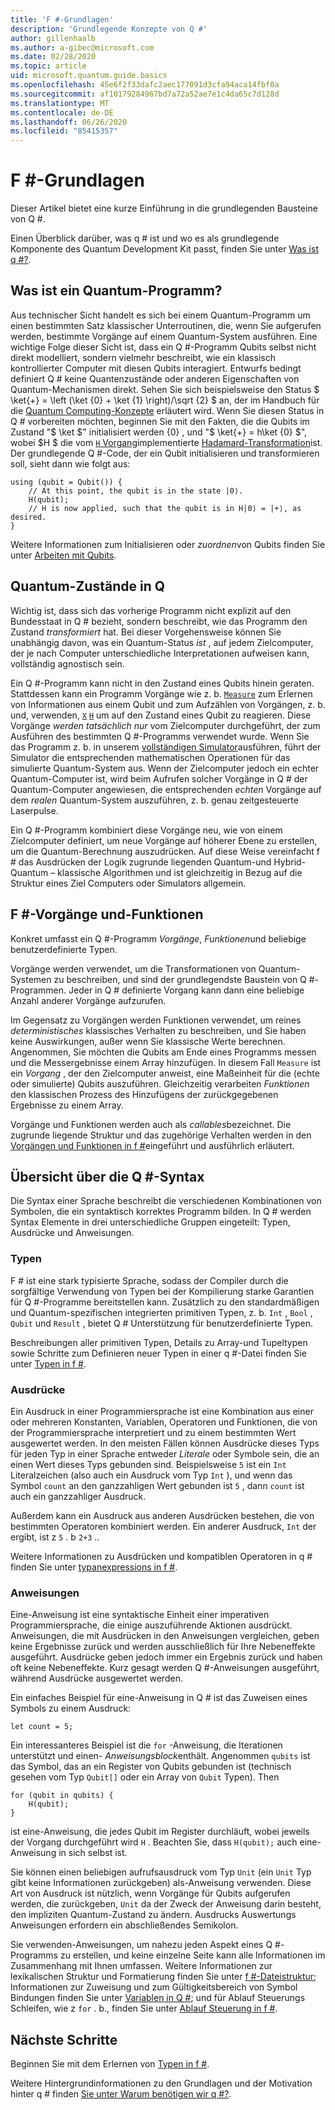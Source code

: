 ```yaml
---
title: 'F #-Grundlagen'
description: 'Grundlegende Konzepte von Q #'
author: gillenhaalb
ms.author: a-gibec@microsoft.com
ms.date: 02/28/2020
ms.topic: article
uid: microsoft.quantum.guide.basics
ms.openlocfilehash: 45e6f2f33dafc2aec177091d3cfa94aca14fbf0a
ms.sourcegitcommit: af10179284967bd7a72a52ae7e1c4da65c7d128d
ms.translationtype: MT
ms.contentlocale: de-DE
ms.lasthandoff: 06/26/2020
ms.locfileid: "85415357"
---
```

# <a name="q-basics"></a>F #-Grundlagen

Dieser Artikel bietet eine kurze Einführung in die grundlegenden Bausteine von Q #.

Einen Überblick darüber, was q # ist und wo es als grundlegende Komponente des Quantum Development Kit passt, finden Sie unter [Was ist q #?](xref:microsoft.quantum.overview.q-sharp). 

## <a name="what-is-a-quantum-program"></a>Was ist ein Quantum-Programm?

Aus technischer Sicht handelt es sich bei einem Quantum-Programm um einen bestimmten Satz klassischer Unterroutinen, die, wenn Sie aufgerufen werden, bestimmte Vorgänge auf einem Quantum-System ausführen.
Eine wichtige Folge dieser Sicht ist, dass ein Q #-Programm Qubits selbst nicht direkt modelliert, sondern vielmehr beschreibt, wie ein klassisch kontrollierter Computer mit diesen Qubits interagiert.
Entwurfs bedingt definiert Q # keine Quantenzustände oder anderen Eigenschaften von Quantum-Mechanismen direkt.
Sehen Sie sich beispielsweise den Status $ \ket{+} = \left (\ket {0} + \ket {1} \right)/\sqrt {2} $ an, der im Handbuch für die [Quantum Computing-Konzepte](xref:microsoft.quantum.concepts.intro) erläutert wird.
Wenn Sie diesen Status in Q # vorbereiten möchten, beginnen Sie mit den Fakten, die die Qubits im Zustand "$ \ket $" initialisiert werden {0} , und "$ \ket{+} = h\ket {0} $", wobei $H $ die vom [ `H` Vorgang](xref:microsoft.quantum.intrinsic.h)implementierte [Hadamard-Transformation](xref:microsoft.quantum.glossary#hadamard)ist. Der grundlegende Q #-Code, der ein Qubit initialisieren und transformieren soll, sieht dann wie folgt aus:

```qsharp
using (qubit = Qubit()) {
    // At this point, the qubit is in the state |0⟩.
    H(qubit);
    // H is now applied, such that the qubit is in H|0⟩ = |+⟩, as desired.
}
```
Weitere Informationen zum Initialisieren oder *zuordnen*von Qubits finden Sie unter [Arbeiten mit Qubits](xref:microsoft.quantum.guide.qubits).

## <a name="quantum-states-in-q"></a>Quantum-Zustände in Q #

Wichtig ist, dass sich das vorherige Programm nicht explizit auf den Bundesstaat in Q # bezieht, sondern beschreibt, wie das Programm den Zustand *transformiert* hat.
Bei dieser Vorgehensweise können Sie unabhängig davon, was ein Quantum-Status *ist* , auf jedem Zielcomputer, der je nach Computer unterschiedliche Interpretationen aufweisen kann, vollständig agnostisch sein. 

Ein Q #-Programm kann nicht in den Zustand eines Qubits hinein geraten.
Stattdessen kann ein Programm Vorgänge wie z. b. [`Measure`](xref:microsoft.quantum.intrinsic.measure) zum Erlernen von Informationen aus einem Qubit und zum Aufzählen von Vorgängen, z. b. und, verwenden, [`X`](xref:microsoft.quantum.intrinsic.x) [`H`](xref:microsoft.quantum.intrinsic.h) um auf den Zustand eines Qubit zu reagieren.
Diese Vorgänge *werden tatsächlich nur* vom Zielcomputer durchgeführt, der zum Ausführen des bestimmten Q #-Programms verwendet wurde.
Wenn Sie das Programm z. b. in unserem [vollständigen Simulator](xref:microsoft.quantum.machines.full-state-simulator)ausführen, führt der Simulator die entsprechenden mathematischen Operationen für das simulierte Quantum-System aus.
Wenn der Zielcomputer jedoch ein echter Quantum-Computer ist, wird beim Aufrufen solcher Vorgänge in Q # der Quantum-Computer angewiesen, die entsprechenden *echten* Vorgänge auf dem *realen* Quantum-System auszuführen, z. b. genau zeitgesteuerte Laserpulse.

Ein Q #-Programm kombiniert diese Vorgänge neu, wie von einem Zielcomputer definiert, um neue Vorgänge auf höherer Ebene zu erstellen, um die Quantum-Berechnung auszudrücken.
Auf diese Weise vereinfacht f # das Ausdrücken der Logik zugrunde liegenden Quantum-und Hybrid-Quantum – klassische Algorithmen und ist gleichzeitig in Bezug auf die Struktur eines Ziel Computers oder Simulators allgemein.

## <a name="q-operations-and-functions"></a>F #-Vorgänge und-Funktionen

Konkret umfasst ein Q #-Programm *Vorgänge*, *Funktionen*und beliebige benutzerdefinierte Typen. 

Vorgänge werden verwendet, um die Transformationen von Quantum-Systemen zu beschreiben, und sind der grundlegendste Baustein von Q #-Programmen. Jeder in Q # definierte Vorgang kann dann eine beliebige Anzahl anderer Vorgänge aufzurufen.

Im Gegensatz zu Vorgängen werden Funktionen verwendet, um reines *deterministisches* klassisches Verhalten zu beschreiben, und Sie haben keine Auswirkungen, außer wenn Sie klassische Werte berechnen. Angenommen, Sie möchten die Qubits am Ende eines Programms messen und die Messergebnisse einem Array hinzufügen.
In diesem Fall `Measure` ist ein *Vorgang* , der den Zielcomputer anweist, eine Maßeinheit für die (echte oder simulierte) Qubits auszuführen. Gleichzeitig verarbeiten *Funktionen* den klassischen Prozess des Hinzufügens der zurückgegebenen Ergebnisse zu einem Array.

Vorgänge und Funktionen werden auch als *callables*bezeichnet. Die zugrunde liegende Struktur und das zugehörige Verhalten werden in den [Vorgängen und Funktionen in f #](xref:microsoft.quantum.guide.operationsfunctions)eingeführt und ausführlich erläutert.


## <a name="q-syntax-overview"></a>Übersicht über die Q #-Syntax

Die Syntax einer Sprache beschreibt die verschiedenen Kombinationen von Symbolen, die ein syntaktisch korrektes Programm bilden.
In Q # werden Syntax Elemente in drei unterschiedliche Gruppen eingeteilt: Typen, Ausdrücke und Anweisungen.

### <a name="types"></a>Typen
F # ist eine stark typisierte Sprache, sodass der Compiler durch die sorgfältige Verwendung von Typen bei der Kompilierung starke Garantien für Q #-Programme bereitstellen kann.
Zusätzlich zu den standardmäßigen und Quantum-spezifischen integrierten primitiven Typen, z. b. `Int` , `Bool` , `Qubit` und `Result` , bietet Q # Unterstützung für benutzerdefinierte Typen.

Beschreibungen aller primitiven Typen, Details zu Array-und Tupeltypen sowie Schritte zum Definieren neuer Typen in einer q #-Datei finden Sie unter [Typen in f #](xref:microsoft.quantum.guide.types).

### <a name="expressions"></a>Ausdrücke
Ein Ausdruck in einer Programmiersprache ist eine Kombination aus einer oder mehreren Konstanten, Variablen, Operatoren und Funktionen, die von der Programmiersprache interpretiert und zu einem bestimmten Wert ausgewertet werden.
In den meisten Fällen können Ausdrücke dieses Typs für jeden Typ in einer Sprache entweder *Literale* oder Symbole sein, die an einen Wert dieses Typs gebunden sind.
Beispielsweise `5` ist ein `Int` Literalzeichen (also auch ein Ausdruck vom Typ `Int` ), und wenn das Symbol `count` an den ganzzahligen Wert gebunden ist `5` , dann `count` ist auch ein ganzzahliger Ausdruck.

Außerdem kann ein Ausdruck aus anderen Ausdrücken bestehen, die von bestimmten Operatoren kombiniert werden.
Ein anderer Ausdruck, `Int` der ergibt, ist z `5` . b `2+3` ..

Weitere Informationen zu Ausdrücken und kompatiblen Operatoren in q # finden Sie unter [typanexpressions in f #](xref:microsoft.quantum.guide.expressions). 

### <a name="statements"></a>Anweisungen 
Eine-Anweisung ist eine syntaktische Einheit einer imperativen Programmiersprache, die einige auszuführende Aktionen ausdrückt. Anweisungen, die mit Ausdrücken in den Anweisungen vergleichen, geben keine Ergebnisse zurück und werden ausschließlich für Ihre Nebeneffekte ausgeführt. Ausdrücke geben jedoch immer ein Ergebnis zurück und haben oft keine Nebeneffekte. Kurz gesagt werden Q #-Anweisungen ausgeführt, während Ausdrücke ausgewertet werden.

Ein einfaches Beispiel für eine-Anweisung in Q # ist das Zuweisen eines Symbols zu einem Ausdruck:
```qsharp
let count = 5;
```

Ein interessanteres Beispiel ist die `for` -Anweisung, die Iterationen unterstützt und einen- *Anweisungsblock*enthält.
Angenommen `qubits` ist das Symbol, das an ein Register von Qubits gebunden ist (technisch gesehen vom Typ `Qubit[]` oder ein Array von `Qubit` Typen). Then
```qsharp
for (qubit in qubits) {
    H(qubit);
}
```
ist eine-Anweisung, die jedes Qubit im Register durchläuft, wobei jeweils der Vorgang durchgeführt wird `H` . Beachten Sie, dass `H(qubit);` auch eine-Anweisung in sich selbst ist.

Sie können einen beliebigen aufrufsausdruck vom Typ `Unit` (ein `Unit` Typ gibt keine Informationen zurückgeben) als-Anweisung verwenden.
Diese Art von Ausdruck ist nützlich, wenn Vorgänge für Qubits aufgerufen werden, die zurückgeben, `Unit` da der Zweck der Anweisung darin besteht, den impliziten Quantum-Zustand zu ändern.
Ausdrucks Auswertungs Anweisungen erfordern ein abschließendes Semikolon.

Sie verwenden-Anweisungen, um nahezu jeden Aspekt eines Q #-Programms zu erstellen, und keine einzelne Seite kann alle Informationen im Zusammenhang mit Ihnen umfassen.
Weitere Informationen zur lexikalischen Struktur und Formatierung finden Sie unter [f #-Dateistruktur](xref:microsoft.quantum.guide.filestructure); Informationen zur Zuweisung und zum Gültigkeitsbereich von Symbol Bindungen finden Sie unter [Variablen in Q #](xref:microsoft.quantum.guide.variables); und für Ablauf Steuerungs Schleifen, wie z `for` . b., finden Sie unter [Ablauf Steuerung in f #](xref:microsoft.quantum.guide.controlflow).

## <a name="next-steps"></a>Nächste Schritte

Beginnen Sie mit dem Erlernen von [Typen in f #](xref:microsoft.quantum.guide.types).

Weitere Hintergrundinformationen zu den Grundlagen und der Motivation hinter q # finden [Sie unter Warum benötigen wir q #?](https://devblogs.microsoft.com/qsharp/why-do-we-need-q/).
